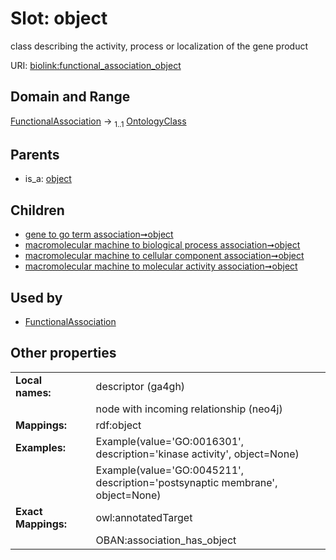 
# Slot: object


class describing the activity, process or localization of the gene product

URI: [biolink:functional_association_object](https://w3id.org/biolink/vocab/functional_association_object)


## Domain and Range

[FunctionalAssociation](FunctionalAssociation.md) &#8594;  <sub>1..1</sub> [OntologyClass](OntologyClass.md)

## Parents

 *  is_a: [object](object.md)

## Children

 *  [gene to go term association➞object](gene_to_go_term_association_object.md)
 *  [macromolecular machine to biological process association➞object](macromolecular_machine_to_biological_process_association_object.md)
 *  [macromolecular machine to cellular component association➞object](macromolecular_machine_to_cellular_component_association_object.md)
 *  [macromolecular machine to molecular activity association➞object](macromolecular_machine_to_molecular_activity_association_object.md)

## Used by

 * [FunctionalAssociation](FunctionalAssociation.md)

## Other properties

|  |  |  |
| --- | --- | --- |
| **Local names:** | | descriptor (ga4gh) |
|  | | node with incoming relationship (neo4j) |
| **Mappings:** | | rdf:object |
| **Examples:** | | Example(value='GO:0016301', description='kinase activity', object=None) |
|  | | Example(value='GO:0045211', description='postsynaptic membrane', object=None) |
| **Exact Mappings:** | | owl:annotatedTarget |
|  | | OBAN:association_has_object |

